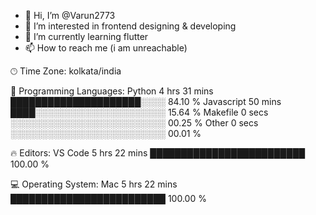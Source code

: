 - 👋 Hi, I’m @Varun2773
- 👀 I’m interested in frontend designing & developing
- 🌱 I’m currently learning flutter
- 📫 How to reach me (i am unreachable)


🕑︎ Time Zone: kolkata/india

💬 Programming Languages: 
Python                   4 hrs 31 mins       █████████████████████░░░░   84.10 % 
Javascript               50 mins             ████░░░░░░░░░░░░░░░░░░░░░   15.64 % 
Makefile                 0 secs              ░░░░░░░░░░░░░░░░░░░░░░░░░   00.25 % 
Other                    0 secs              ░░░░░░░░░░░░░░░░░░░░░░░░░   00.01 % 

🔥 Editors: 
VS Code                  5 hrs 22 mins       █████████████████████████   100.00 % 

💻 Operating System: 
Mac                      5 hrs 22 mins       █████████████████████████   100.00 % 
<!--
Varun2773/Varun2773 is a ✨ special ✨ repository because its `README.md` (this file) appears on your GitHub profile.
You can click the Preview link to take a look at your changes.
--->

